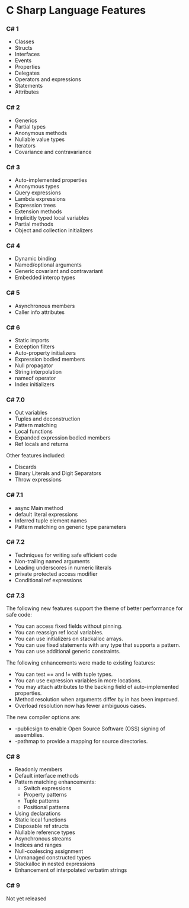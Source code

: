 # C Sharp Language Features

### C# 1

- Classes
- Structs
- Interfaces
- Events
- Properties
- Delegates
- Operators and expressions
- Statements
- Attributes

### C# 2

- Generics
- Partial types
- Anonymous methods
- Nullable value types
- Iterators
- Covariance and contravariance

### C# 3

- Auto-implemented properties
- Anonymous types
- Query expressions
- Lambda expressions
- Expression trees
- Extension methods
- Implicitly typed local variables
- Partial methods
- Object and collection initializers

### C# 4

- Dynamic binding
- Named/optional arguments
- Generic covariant and contravariant
- Embedded interop types

### C# 5

- Asynchronous members
- Caller info attributes

### C# 6

- Static imports
- Exception filters
- Auto-property initializers
- Expression bodied members
- Null propagator
- String interpolation
- nameof operator
- Index initializers

### C# 7.0

- Out variables
- Tuples and deconstruction
- Pattern matching
- Local functions
- Expanded expression bodied members
- Ref locals and returns

Other features included:

- Discards
- Binary Literals and Digit Separators
- Throw expressions

### C# 7.1

- async Main method
- default literal expressions
- Inferred tuple element names
- Pattern matching on generic type parameters

### C# 7.2

- Techniques for writing safe efficient code
- Non-trailing named arguments
- Leading underscores in numeric literals
- private protected access modifier
- Conditional ref expressions

### C# 7.3

The following new features support the theme of better performance for safe code:

- You can access fixed fields without pinning.
- You can reassign ref local variables.
- You can use initializers on stackalloc arrays.
- You can use fixed statements with any type that supports a pattern.
- You can use additional generic constraints.

The following enhancements were made to existing features:

- You can test == and != with tuple types.
- You can use expression variables in more locations.
- You may attach attributes to the backing field of auto-implemented properties.
- Method resolution when arguments differ by in has been improved.
- Overload resolution now has fewer ambiguous cases.

The new compiler options are:

- -publicsign to enable Open Source Software (OSS) signing of assemblies.
- -pathmap to provide a mapping for source directories.

### C# 8

- Readonly members
- Default interface methods
- Pattern matching enhancements:
  - Switch expressions
  - Property patterns
  - Tuple patterns
  - Positional patterns
- Using declarations
- Static local functions
- Disposable ref structs
- Nullable reference types
- Asynchronous streams
- Indices and ranges
- Null-coalescing assignment
- Unmanaged constructed types
- Stackalloc in nested expressions
- Enhancement of interpolated verbatim strings

### C# 9

Not yet released
